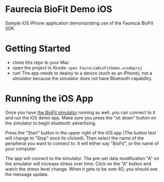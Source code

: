 Faurecia BioFit Demo iOS
========================

Sample iOS iPhone application demonstrating use of the Faurecia BioFit SDK


Getting Started
===============

* clone this repo to your Mac
* open the *project* in Xcode: `open FaureciaBioFitDemo.xcodeproj`
* run! The app needs to deploy to a device (such as an iPhone), not a simulator because the simulator does not have Bluetooth capability.


Running the iOS App
====================
Once you have [the BioFit simulator](https://github.com/FaureciaDev/Faurecia-BioFit-Simulator) running as well, you can connect to it and run the iOS demo app.  Make sure you press the "sit down" button on the simulator to begin bluetooth advertising.

Press the "Start" button in the upper right of the iOS app (The button text will change to "Stop" once its clicked).  Then select the name of the peripheral you want to connect to.  It will either say "BioFit", or the name of your computer.

The app will connect to the simulator.  The pre-set data modification "A" on the simulator will increase stress over time. Click on the "A" button and watch the stress level change.  When it gets to be over 60, you should see the message update.
